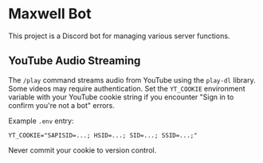 # Maxwell Bot

This project is a Discord bot for managing various server functions.

## YouTube Audio Streaming

The `/play` command streams audio from YouTube using the `play-dl` library.
Some videos may require authentication. Set the `YT_COOKIE` environment
variable with your YouTube cookie string if you encounter "Sign in to confirm
you're not a bot" errors.

Example `.env` entry:

```env
YT_COOKIE="SAPISID=...; HSID=...; SID=...; SSID=...;"
```

Never commit your cookie to version control.
